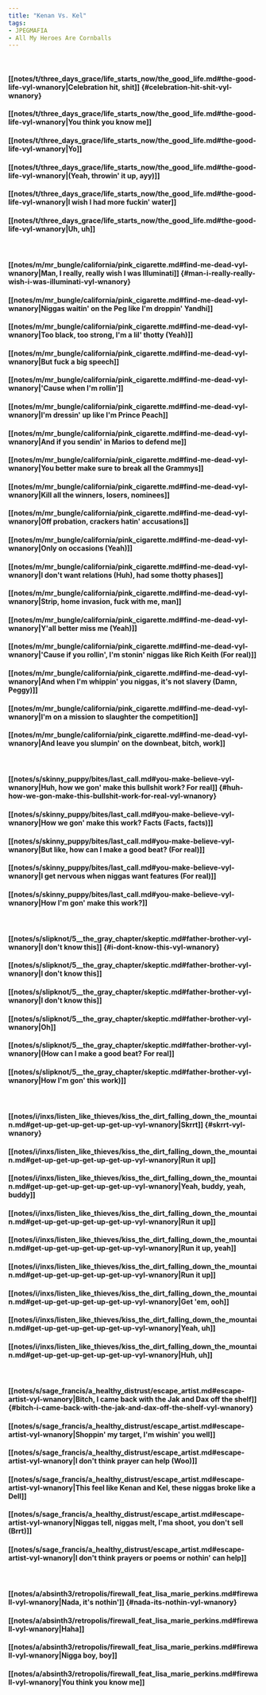 ```yaml
---
title: "Kenan Vs. Kel"
tags:
- JPEGMAFIA
- All My Heroes Are Cornballs
---
```

&nbsp;
#### [[notes/t/three_days_grace/life_starts_now/the_good_life.md#the-good-life-vyl-wnanory|Celebration hit, shit]] {#celebration-hit-shit-vyl-wnanory}
#### [[notes/t/three_days_grace/life_starts_now/the_good_life.md#the-good-life-vyl-wnanory|You think you know me]]
#### [[notes/t/three_days_grace/life_starts_now/the_good_life.md#the-good-life-vyl-wnanory|Yo]]
#### [[notes/t/three_days_grace/life_starts_now/the_good_life.md#the-good-life-vyl-wnanory|(Yeah, throwin' it up, ayy)]]
#### [[notes/t/three_days_grace/life_starts_now/the_good_life.md#the-good-life-vyl-wnanory|I wish I had more fuckin' water]]
#### [[notes/t/three_days_grace/life_starts_now/the_good_life.md#the-good-life-vyl-wnanory|Uh, uh]]
&nbsp;
#### [[notes/m/mr_bungle/california/pink_cigarette.md#find-me-dead-vyl-wnanory|Man, I really, really wish I was Illuminati]] {#man-i-really-really-wish-i-was-illuminati-vyl-wnanory}
#### [[notes/m/mr_bungle/california/pink_cigarette.md#find-me-dead-vyl-wnanory|Niggas waitin' on the Peg like I'm droppin' Yandhi]]
#### [[notes/m/mr_bungle/california/pink_cigarette.md#find-me-dead-vyl-wnanory|Too black, too strong, I'm a lil' thotty (Yeah)]]
#### [[notes/m/mr_bungle/california/pink_cigarette.md#find-me-dead-vyl-wnanory|But fuck a big speech]]
#### [[notes/m/mr_bungle/california/pink_cigarette.md#find-me-dead-vyl-wnanory|'Cause when I'm rollin']]
#### [[notes/m/mr_bungle/california/pink_cigarette.md#find-me-dead-vyl-wnanory|I'm dressin' up like I'm Prince Peach]]
#### [[notes/m/mr_bungle/california/pink_cigarette.md#find-me-dead-vyl-wnanory|And if you sendin' in Marios to defend me]]
#### [[notes/m/mr_bungle/california/pink_cigarette.md#find-me-dead-vyl-wnanory|You better make sure to break all the Grammys]]
#### [[notes/m/mr_bungle/california/pink_cigarette.md#find-me-dead-vyl-wnanory|Kill all the winners, losers, nominees]]
#### [[notes/m/mr_bungle/california/pink_cigarette.md#find-me-dead-vyl-wnanory|Off probation, crackers hatin' accusations]]
#### [[notes/m/mr_bungle/california/pink_cigarette.md#find-me-dead-vyl-wnanory|Only on occasions (Yeah)]]
#### [[notes/m/mr_bungle/california/pink_cigarette.md#find-me-dead-vyl-wnanory|I don't want relations (Huh), had some thotty phases]]
#### [[notes/m/mr_bungle/california/pink_cigarette.md#find-me-dead-vyl-wnanory|Strip, home invasion, fuck with me, man]]
#### [[notes/m/mr_bungle/california/pink_cigarette.md#find-me-dead-vyl-wnanory|Y'all better miss me (Yeah)]]
#### [[notes/m/mr_bungle/california/pink_cigarette.md#find-me-dead-vyl-wnanory|'Cause if you rollin', I'm stonin' niggas like Rich Keith (For real)]]
#### [[notes/m/mr_bungle/california/pink_cigarette.md#find-me-dead-vyl-wnanory|And when I'm whippin' you niggas, it's not slavery (Damn, Peggy)]]
#### [[notes/m/mr_bungle/california/pink_cigarette.md#find-me-dead-vyl-wnanory|I'm on a mission to slaughter the competition]]
#### [[notes/m/mr_bungle/california/pink_cigarette.md#find-me-dead-vyl-wnanory|And leave you slumpin' on the downbeat, bitch, work]]
&nbsp;
#### [[notes/s/skinny_puppy/bites/last_call.md#you-make-believe-vyl-wnanory|Huh, how we gon' make this bullshit work? For real]] {#huh-how-we-gon-make-this-bullshit-work-for-real-vyl-wnanory}
#### [[notes/s/skinny_puppy/bites/last_call.md#you-make-believe-vyl-wnanory|How we gon' make this work? Facts (Facts, facts)]]
#### [[notes/s/skinny_puppy/bites/last_call.md#you-make-believe-vyl-wnanory|But like, how can I make a good beat? (For real)]]
#### [[notes/s/skinny_puppy/bites/last_call.md#you-make-believe-vyl-wnanory|I get nervous when niggas want features (For real)]]
#### [[notes/s/skinny_puppy/bites/last_call.md#you-make-believe-vyl-wnanory|How I'm gon' make this work?]]
&nbsp;
#### [[notes/s/slipknot/5__the_gray_chapter/skeptic.md#father-brother-vyl-wnanory|I don't know this]] {#i-dont-know-this-vyl-wnanory}
#### [[notes/s/slipknot/5__the_gray_chapter/skeptic.md#father-brother-vyl-wnanory|I don't know this]]
#### [[notes/s/slipknot/5__the_gray_chapter/skeptic.md#father-brother-vyl-wnanory|I don't know this]]
#### [[notes/s/slipknot/5__the_gray_chapter/skeptic.md#father-brother-vyl-wnanory|Oh]]
#### [[notes/s/slipknot/5__the_gray_chapter/skeptic.md#father-brother-vyl-wnanory|(How can I make a good beat? For real]]
#### [[notes/s/slipknot/5__the_gray_chapter/skeptic.md#father-brother-vyl-wnanory|How I'm gon'  this work)]]
&nbsp;
#### [[notes/i/inxs/listen_like_thieves/kiss_the_dirt_falling_down_the_mountain.md#get-up-get-up-get-up-get-up-vyl-wnanory|Skrrt]] {#skrrt-vyl-wnanory}
#### [[notes/i/inxs/listen_like_thieves/kiss_the_dirt_falling_down_the_mountain.md#get-up-get-up-get-up-get-up-vyl-wnanory|Run it up]]
#### [[notes/i/inxs/listen_like_thieves/kiss_the_dirt_falling_down_the_mountain.md#get-up-get-up-get-up-get-up-vyl-wnanory|Yeah, buddy, yeah, buddy]]
#### [[notes/i/inxs/listen_like_thieves/kiss_the_dirt_falling_down_the_mountain.md#get-up-get-up-get-up-get-up-vyl-wnanory|Run it up]]
#### [[notes/i/inxs/listen_like_thieves/kiss_the_dirt_falling_down_the_mountain.md#get-up-get-up-get-up-get-up-vyl-wnanory|Run it up, yeah]]
#### [[notes/i/inxs/listen_like_thieves/kiss_the_dirt_falling_down_the_mountain.md#get-up-get-up-get-up-get-up-vyl-wnanory|Run it up]]
#### [[notes/i/inxs/listen_like_thieves/kiss_the_dirt_falling_down_the_mountain.md#get-up-get-up-get-up-get-up-vyl-wnanory|Get 'em, ooh]]
#### [[notes/i/inxs/listen_like_thieves/kiss_the_dirt_falling_down_the_mountain.md#get-up-get-up-get-up-get-up-vyl-wnanory|Yeah, uh]]
#### [[notes/i/inxs/listen_like_thieves/kiss_the_dirt_falling_down_the_mountain.md#get-up-get-up-get-up-get-up-vyl-wnanory|Huh, uh]]
&nbsp;
#### [[notes/s/sage_francis/a_healthy_distrust/escape_artist.md#escape-artist-vyl-wnanory|Bitch, I came back with the Jak and Dax off the shelf]] {#bitch-i-came-back-with-the-jak-and-dax-off-the-shelf-vyl-wnanory}
#### [[notes/s/sage_francis/a_healthy_distrust/escape_artist.md#escape-artist-vyl-wnanory|Shoppin' my target, I'm wishin' you well]]
#### [[notes/s/sage_francis/a_healthy_distrust/escape_artist.md#escape-artist-vyl-wnanory|I don't think prayer can help (Woo)]]
#### [[notes/s/sage_francis/a_healthy_distrust/escape_artist.md#escape-artist-vyl-wnanory|This feel like Kenan and Kel, these niggas broke like a Dell]]
#### [[notes/s/sage_francis/a_healthy_distrust/escape_artist.md#escape-artist-vyl-wnanory|Niggas tell, niggas melt, I'ma shoot, you don't sell (Brrt)]]
#### [[notes/s/sage_francis/a_healthy_distrust/escape_artist.md#escape-artist-vyl-wnanory|I don't think prayers or poems or nothin' can help]]
&nbsp;
#### [[notes/a/absinth3/retropolis/firewall_feat_lisa_marie_perkins.md#firewall-vyl-wnanory|Nada, it's nothin']] {#nada-its-nothin-vyl-wnanory}
#### [[notes/a/absinth3/retropolis/firewall_feat_lisa_marie_perkins.md#firewall-vyl-wnanory|Haha]]
#### [[notes/a/absinth3/retropolis/firewall_feat_lisa_marie_perkins.md#firewall-vyl-wnanory|Nigga boy, boy]]
#### [[notes/a/absinth3/retropolis/firewall_feat_lisa_marie_perkins.md#firewall-vyl-wnanory|You think you know me]]
